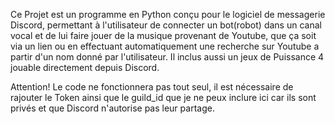 Ce Projet est un programme en Python conçu pour le logiciel de messagerie Discord, permettant à l'utilisateur de connecter un bot(robot) dans un canal vocal et de lui faire jouer de la musique provenant de Youtube, que ça soit via un lien ou en effectuant automatiquement une recherche sur Youtube a partir d'un nom donné par l'utilisateur. Il inclus aussi un jeux de Puissance 4 jouable directement depuis Discord.

Attention! Le code ne fonctionnera pas tout seul, il est nécessaire de rajouter le Token ainsi que le guild_id que je ne peux inclure ici car ils sont privés et que Discord n'autorise pas leur partage.
